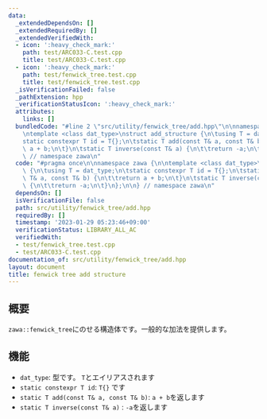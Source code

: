 ```yaml
---
data:
  _extendedDependsOn: []
  _extendedRequiredBy: []
  _extendedVerifiedWith:
  - icon: ':heavy_check_mark:'
    path: test/ARC033-C.test.cpp
    title: test/ARC033-C.test.cpp
  - icon: ':heavy_check_mark:'
    path: test/fenwick_tree.test.cpp
    title: test/fenwick_tree.test.cpp
  _isVerificationFailed: false
  _pathExtension: hpp
  _verificationStatusIcon: ':heavy_check_mark:'
  attributes:
    links: []
  bundledCode: "#line 2 \"src/utility/fenwick_tree/add.hpp\"\n\nnamespace zawa {\n\
    \ntemplate <class dat_type>\nstruct add_structure {\n\tusing T = dat_type;\n\t\
    static constexpr T id = T{};\n\tstatic T add(const T& a, const T& b) {\n\t\treturn\
    \ a + b;\n\t}\n\tstatic T inverse(const T& a) {\n\t\treturn -a;\n\t}\n};\n\n}\
    \ // namespace zawa\n"
  code: "#pragma once\n\nnamespace zawa {\n\ntemplate <class dat_type>\nstruct add_structure\
    \ {\n\tusing T = dat_type;\n\tstatic constexpr T id = T{};\n\tstatic T add(const\
    \ T& a, const T& b) {\n\t\treturn a + b;\n\t}\n\tstatic T inverse(const T& a)\
    \ {\n\t\treturn -a;\n\t}\n};\n\n} // namespace zawa\n"
  dependsOn: []
  isVerificationFile: false
  path: src/utility/fenwick_tree/add.hpp
  requiredBy: []
  timestamp: '2023-01-29 05:23:46+09:00'
  verificationStatus: LIBRARY_ALL_AC
  verifiedWith:
  - test/fenwick_tree.test.cpp
  - test/ARC033-C.test.cpp
documentation_of: src/utility/fenwick_tree/add.hpp
layout: document
title: fenwick tree add structure
---
```


## 概要

`zawa::fenwick_tree`にのせる構造体です。一般的な加法を提供します。


## 機能

- `dat_type`: 型です。 `T`とエイリアスされます
- `static constexpr T id`: `T{}` です
- `static T add(const T& a, const T& b)`: `a + b`を返します
- `static T inverse(const T& a)` : `-a`を返します
